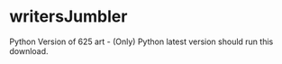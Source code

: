 # writersJumbler
Python Version of 625 art - (Only)
Python latest version should run this download.
